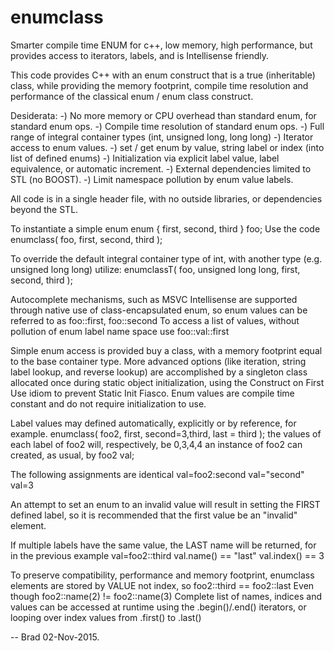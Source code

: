 # enumclass
Smarter compile time ENUM for c++, low memory, high performance, but provides access to iterators, labels, and is Intellisense friendly.

This code provides C++ with an enum construct that is a true (inheritable) class,
while providing the memory footprint, compile time resolution and performance of
the classical enum / enum class construct.

Desiderata:
-) No more memory or CPU overhead than standard enum, for standard enum ops.
-) Compile time resolution of standard enum ops.
-) Full range of integral container types (int, unsigned long, long long)
-) Iterator access to enum values.
-) set / get enum by value, string label or index (into list of defined enums)
-) Initialization via explicit label value, label equivalence, or automatic increment.
-) External dependencies limited to STL (no BOOST).
-) Limit namespace pollution by enum value labels.

All code is in a single header file, with no outside libraries, or dependencies beyond the STL.

To instantiate a simple enum
  enum { first, second, third } foo;
Use the code
  enumclass( foo, first, second, third );

To override the default integral container type of int, with another type
(e.g. unsigned long long) utilize:
  enumclassT( foo, unsigned long long, first, second, third );
  
Autocomplete mechanisms, such as MSVC Intellisense are supported through native
use of class-encapsulated enum, so enum values can be referred to as 
  foo::first, foo::second
To access a list of values, without pollution of enum label name space  use
  foo::val::first
  
Simple enum access is provided buy a class, with a memory footprint equal to the base
container type. More advanced options (like iteration, string label lookup, and reverse lookup)
are accomplished by a singleton class allocated once during static object initialization, using
the Construct on First Use idiom to prevent Static Init Fiasco. Enum values are compile time
constant and do not require initialization to use.

Label values may defined automatically, explicitly or by reference, for example.
  enumclass( foo2, first, second=3,third, last = third );
  the values of each label of foo2 will, respectively, be 0,3,4,4
an instance of foo2 can created, as usual, by
  foo2 val; 
  
The following assignments are identical
  val=foo2:second
  val="second"
  val=3
  
An attempt to set an enum to an invalid value will result in setting the FIRST defined
label, so it is recommended that the first value be an "invalid" element.

If multiple labels have the same value, the LAST name will be returned, for in the previous example
  val=foo2::third
  val.name() == "last"
  val.index() == 3

To preserve compatibility, performance and  memory footprint, enumclass elements are
stored by VALUE not index, so
  foo2::third == foo2::last
Even though
  foo2::name(2) != foo2::name(3) 
Complete list of names, indices and values can be accessed at runtime using the 
.begin()/.end() iterators,  or looping over index values from .first() to .last()

-- Brad
02-Nov-2015.
